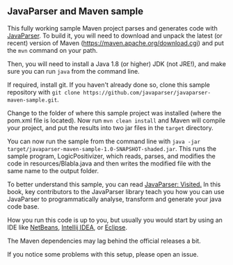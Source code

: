 JavaParser and Maven sample
---

This fully working sample Maven project parses and generates code with [JavaParser](http://www.javaparser.org).
To build it, you will need to download and unpack the latest (or recent) version of Maven (https://maven.apache.org/download.cgi)
and put the `mvn` command on your path.

Then, you will need to install a Java 1.8 (or higher) JDK (not JRE!), and make sure you can run `java` from the command line.

If required, install git. If you haven't already done so, clone this sample repository with `git clone https://github.com/javaparser/javaparser-maven-sample.git`.

Change to the folder of where this sample project was installed (where the pom.xml file is located).
Now run `mvn clean install` and Maven will compile your project, 
and put the results into two jar files in the `target` directory.

You can now run the sample from the command line with
`java -jar target/javaparser-maven-sample-1.0-SNAPSHOT-shaded.jar`.
This runs the sample program, LogicPositivizer, which reads, parses, and modifies the code in resources/Blabla.java and then writes the modified file with the same name to the output folder.

To better understand this sample, you can read [JavaParser: Visited.](https://leanpub.com/javaparservisited) In this book, key contributors to the JavaParser library teach you how you can use JavaParser to programmatically analyse, transform and generate your java code base.

How you run this code is up to you, but usually you would start by using an IDE like [NetBeans](https://netbeans.org/), [Intellij IDEA](https://www.jetbrains.com/idea/), or [Eclipse](https://eclipse.org/ide/).

The Maven dependencies may lag behind the official releases a bit.

If you notice some problems with this setup, please open an issue.

